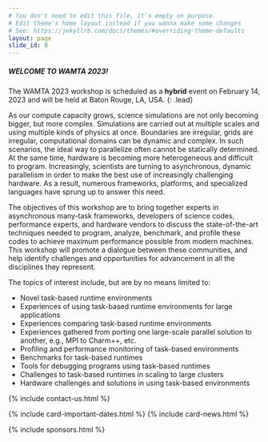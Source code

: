 ```yaml
---
# You don't need to edit this file, it's empty on purpose.
# Edit theme's home layout instead if you wanna make some changes
# See: https://jekyllrb.com/docs/themes/#overriding-theme-defaults
layout: page
slide_id: 0
---
```


<div class="row">

<div class="col-xs-12 col-sm-12 col-md-6 col-lg-6 col-xl-6 text-justify conference-text" markdown="1">

##### WELCOME TO WAMTA 2023\!

The WAMTA 2023 workshop is scheduled as a <b>hybrid</b> event on February 14, 2023 and will be
held at Baton Rouge, LA, USA. 
{: .lead}

As our compute capacity grows, science simulations are not only becoming
bigger, but more complex. Simulations are carried out at multiple scales
and using multiple kinds of physics at once. Boundaries are irregular,
grids are irregular, computational domains can be dynamic and complex.
In such scenarios, the ideal way to parallelize often cannot be
statically determined. At the same time, hardware is becoming more
heterogeneous and difficult to program. Increasingly, scientists are
turning to asynchronous, dynamic parallelism in order to make the best
use of increasingly challenging hardware. As a result, numerous
frameworks, platforms, and specialized languages have sprung up to
answer this need.

The objectives of this workshop are to bring together experts in
asynchronous many-task frameworks, developers of science codes,
performance experts, and hardware vendors to discuss the
state-of-the-art techniques needed to program, analyze, benchmark, and
profile these codes to achieve maximum performance possible from modern
machines. This workshop will promote a dialogue between these
communities, and help identify challenges and opportunities for
advancement in all the disciplines they represent.

The topics of interest include, but are by no means limited to:

  - Novel task-based runtime environments
  - Experiences of using task-based runtime environments for large
    applications
  - Experiences comparing task-based runtime environments
  - Experiences gathered from porting one large-scale parallel solution
    to another, e.g., MPI to Charm++, etc.
  - Profiling and performance monitoring of task-based environments
  - Benchmarks for task-based runtimes
  - Tools for debugging programs using task-based runtimes
  - Challenges to task-based runtimes in scaling to large clusters
  - Hardware challenges and solutions in using task-based environments

{% include contact-us.html %}

</div>

<div class="col-xs-12 col-sm-12 col-md-6 col-lg-6 col-xl-6">

{% include card-important-dates.html %}
{% include card-news.html %}

</div>

</div>

{% include sponsors.html %}
